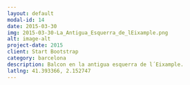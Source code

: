 ```yaml
---
layout: default
modal-id: 14
date: 2015-03-30
img: 2015-03-30-La_Antigua_Esquerra_de_lEixample.png
alt: image-alt
project-date: 2015
client: Start Bootstrap
category: barcelona
description: Balcon en la antigua esquerra de l´Eixample.
latlng: 41.393366, 2.152747
---
```


